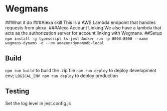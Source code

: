 # Wegmans
##What it do
###Alexa skill
This is a AWS Lambda endpoint that handles requests from alexa.
###Alexa Account Linking
We also have a lambda that acts as the authorization server for account linking with Wegmans.
##Setup
`npm install -g typescript ts-jest`
`docker run -p 8000:8000 --name wegmans-dynamo -d --rm amazon/dynamodb-local`
## Build
`npm run build` to build the .zip file
`npm run deploy` to deploy development env; `LOGICAL_ENV npm run deploy` to deploy production
## Testing
Set the log level in jest.config.js